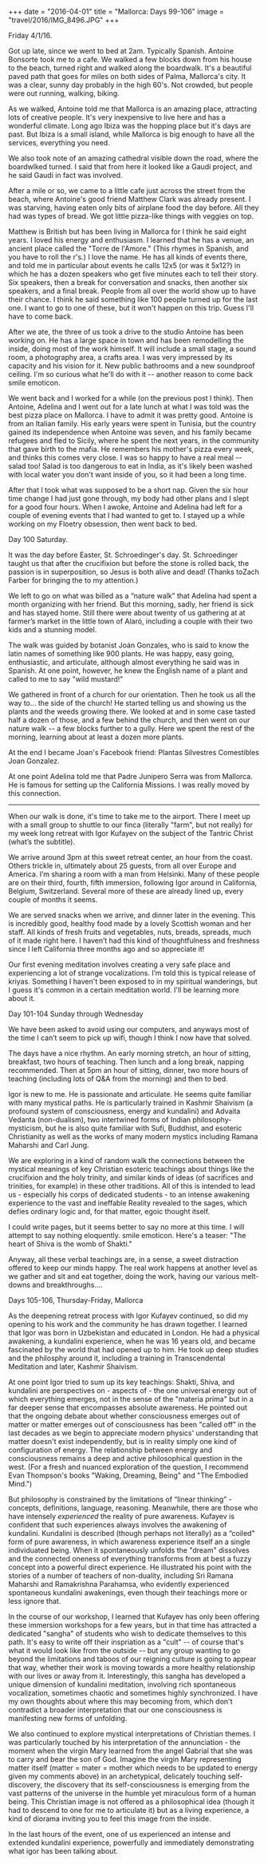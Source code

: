 +++
date = "2016-04-01"
title = "Mallorca: Days 99-106"
image = "travel/2016/IMG_8496.JPG"
+++

Friday 4/1/16.

Got up late, since we went to bed at 2am. Typically Spanish. Antoine Bonsorte took me to a cafe. We walked a few blocks down from his house to the beach, turned right and walked along the boardwalk. It's a beautiful paved path that goes for miles on both sides of Palma, Mallorca's city. It was a clear, sunny day probably in the high 60's. Not crowded, but people were out running, walking, biking.

As we walked, Antoine told me that Mallorca is an amazing place, attracting lots of creative people. It's very inexpensive to live here and has a wonderful climate. Long ago Ibiza was the hopping place but it's days are past. But Ibiza is a small island, while Mallorca is big enough to have all the services, everything you need.

We also took note of an amazing cathedral visible down the road, where the boardwlked turned. I said that from here it looked like a Gaudi project, and he said Gaudi in fact was involved.

After a mile or so, we came to a little cafe just across the street from the beach, where Antoine's good friend Matthew Clark was already present. I was starving, having eaten only bits of airplane food the day before. All they had was types of bread. We got little pizza-like things with veggies on top.

Matthew is British but has been living in Mallorca for I think he said eight years. I loved his energy and enthusiasm. I learned that he has a venue, an ancient place called the "Torre de l'Amore." (This rhymes in Spanish, and you have to roll the r's.) I love the name. He has all kinds of events there, and told me in particular about events he calls 12x5 (or was it 5x12?) in which he has a dozen speakers who get five minutes each to tell their story. Six speakers, then a break for conversation and snacks, then another six speakers, and a final break. People from all over the world show up to have their chance. I think he said something like 100 people turned up for the last one. I want to go to one of these, but it won't happen on this trip. Guess I'll have to come back.

After we ate, the three of us took a drive to the studio Antoine has been working on. He has a large space in town and has been remodelling the inside, doing most of the work himself. It will include a small stage, a sound room, a photography area, a crafts area. I was very impressed by its capacity and his vision for it. New public bathrooms and a new soundproof ceiling. I'm so curious what he'll do with it -- another reason to come back smile emoticon.

We went back and I worked for a while (on the previous post I think). Then Antoine, Adelina and I went out for a late lunch at what I was told was the best pizza place on Mallorca. I have to admit it was pretty good. Antoine is from an Italian family. His early years were spent in Tunisia, but the country gained its independence when Antoine was seven, and his family became refugees and fled to Sicily, where he spent the next years, in the community that gave birth to the mafia. He remembers his mother's pizza every week, and thinks this comes very close. I was so happy to have a real meal -- salad too! Salad is too dangerous to eat in India, as it's likely been washed with local water you don't want inside of you, so it had been a long time.

After that I took what was supposed to be a short nap. Given the six hour time change I had just gone through, my body had other plans and I slept for a good four hours. When I awoke, Antoine and Adelina had left for a couple of evening events that I had wanted to get to. I stayed up a while working on my Floetry obsession, then went back to bed.

Day 100 Saturday.

It was the day before Easter, St. Schroedinger's day. St. Schroedinger taught us that after the crucifixion but before the stone is rolled back, the passion is in superposition, so Jesus is both alive and dead! (Thanks toZach Farber for bringing the to my attention.)

We left to go on what was billed as a “nature walk” that Adelina had spent a month organizing with her friend. But this morning, sadly, her friend is sick and has stayed home. Still there were about twenty of us gathering at at farmer’s market in the little town of Alaró, including a couple with their two kids and a stunning model.

The walk was guided by botanist Joán Gonzales, who is said to know the latin names of something like 900 plants. He was happy, easy going, enthusiastic, and articulate, although almost everything he said was in Spanish. At one point, however, he knew the English name of a plant and called to me to say "wild mustard!"

We gathered in front of a church for our orientation. Then he took us all the way to... the side of the church! He started telling us and showing us the plants and the weeds growing there. We looked at and in some case tasted half a dozen of those, and a few behind the church, and then went on our nature walk -- a few blocks further to a gully. Here we spent the rest of the morning, learning about at least a dozen more plants.

At the end I became Joan's Facebook friend: Plantas Silvestres Comestibles Joan Gonzalez.

At one point Adelina told me that Padre Junipero Serra was from Mallorca. He is famous for setting up the California Missions. I was really moved by this connection.

* * *

When our walk is done, it's time to take me to the airport. There I meet up with a small group to shuttle to our finca (literally "farm", but not really) for my week long retreat with Igor Kufayev on the subject of the Tantric Christ (what’s the subtitle).

We arrive around 3pm at this sweet retreat center, an hour from the coast. Others trickle in, ultimately about 25 guests, from all over Europe and America. I’m sharing a room with a man from Helsinki. Many of these people are on their third, fourth, fifth immersion, following Igor around in California, Belgium, Switzerland. Several more of these are already lined up, every couple of months it seems.

We are served snacks when we arrive, and dinner later in the evening. This is incredibly good, healthy food made by a lovely Scottish woman and her staff. All kinds of fresh fruits and vegetables, nuts, breads, spreads, much of it made right here. I haven’t had this kind of thoughtfulness and freshness since I left California three months ago and so appreciate it!

Our first evening meditation involves creating a very safe place and experiencing a lot of strange vocalizations. I’m told this is typical release of kriyas. Something I haven't been exposed to in my spiritual wanderings, but I guess it's common in a certain meditation world. I'll be learning more about it.

Day 101-104 Sunday through Wednesday

We have been asked to avoid using our computers, and anyways most of the time I can’t seem to pick up wifi, though I think I now have that solved.

The days have a nice rhythm. An early morning stretch, an hour of sitting, breakfast, two hours of teaching. Then lunch and a long break, napping recommended. Then at 5pm an hour of sitting, dinner, two more hours of teaching (including lots of Q&A from the morning) and then to bed.

Igor is new to me. He is passionate and articulate. He seems quite familiar with many mystical paths. He is particularly trained in Kashmir Shaivism (a profound system of consciousness, energy and kundalini) and Advaita Vedanta (non-dualism), two intertwined forms of Indian philosophy-mysticism, but he is also quite familiar with Sufi, Buddhist, and esoteric Christianity as well as the works of many modern mystics including Ramana Maharshi and Carl Jung.

We are exploring in a kind of random walk the connections between the mystical meanings of key Christian esoteric teachings about things like the crucifixion and the holy trinity, and similar kinds of ideas (of sacrifices and trinities, for example) in these other traditions. All of this is intended to lead us - especially his corps of dedicated students - to an intense awakening experience to the vast and ineffable Reality revealed to the sages, which defies ordinary logic and, for that matter, egoic thought itself.

I could write pages, but it seems better to say no more at this time. I will attempt to say nothing eloquently. smile emoticon. Here's a teaser: "The heart of Shiva is the womb of Shakti."

Anyway, all these verbal teachings are, in a sense, a sweet distraction offered to keep our minds happy. The real work happens at another level as we gather and sit and eat together, doing the work, having our various melt-downs and breakthroughs....

Days 105-106, Thursday-Friday, Mallorca

As the deepening retreat process with Igor Kufayev continued, so did my opening to his work and the community he has drawn together. I learned that Igor was born in Uzbekistan and educated in London. He had a physical awakening, a kundalini experience, when he was 16 years old, and became fascinated by the world that had opened up to him. He took up deep studies and the philosphy around it, including a training in Transcendental Meditation and later, Kashmir Shaivism.

At one point Igor tried to sum up its key teachings: Shakti, Shiva, and kundalini are perspectives on - aspects of - the one universal energy out of which everything emerges, not in the sense of the "materia prima" but in a far deeper sense that encompasses absolute awareness. He pointed out that the ongoing debate about whether consciousness emerges out of matter or matter emerges out of consciousness has been "called off” in the last decades as we begin to appreciate modern physics' understanding that matter doesn't exist independently, but is in reality simply one kind of configuration of energy. The relationship between energy and consciousness remains a deep and active philosophical question in the west. (For a fresh and nuanced exploration of the question, I recommend Evan Thompson's books "Waking, Dreaming, Being" and "The Embodied Mind.")

But philosophy is constrained by the limitations of “linear thinking” - concepts, definitions, language, reasoning. Meanwhile, there are those who have intensely *experienced* the reality of pure awareness. Kufayev is confident that such experiences always involves the awakening of kundalini. Kundalini is described (though perhaps not literally) as a “coiled" form of pure awareness, in which awareness experience itself an a single individuated being. When it spontaneously unfolds the "dream" dissolves and the connected oneness of everything transforms from at best a fuzzy concept into a powerful direct experience. He illustrated his point with the stories of a number of teachers of non-duality, including Sri Ramana Maharshi and Ramakrishna Parahamsa, who evidently experienced spontaneous kundalini awakenings, even though their teachings more or less ignore that.

In the course of our workshop, I learned that Kufayev has only been offering these immersion workshops for a few years, but in that time has attracted a dedicated "sangha" of students who wish to dedicate themselves to this path. It's easy to write off their inspriation as a "cult" -- of course that's what it would look like from the outside -- but any group wanting to go beyond the limitations and taboos of our reigning culture is going to appear that way, whether their work is moving towards a more healthy relationship with our lives or away from it. Interestingly, this sangha has developed a unique dimension of kundalini meditation, involving rich spontaneous vocalization, sometimes chaotic and sometimes highly synchronized. I have my own thoughts about where this may becoming from, which don't contradict a broader interpretation that our one consciousness is manifesting new forms of unfolding.

We also continued to explore mystical interpretations of Christian themes. I was particularly touched by his interpretation of the annunciation - the moment when the virgin Mary learned from the angel Gabrial that she was to carry and bear the son of God. Imagine the virgin Mary representing matter itself (matter = mater = mother which needs to be updated to energy given my comments above) in an archetypical, delicately touching self-discovery, the discovery that its self-consciousness is emerging from the vast patterns of the universe in the humble yet miraculous form of a human being. This Christian image is not offered as a philosophical idea (though it had to descend to one for me to articulate it) but as a living experience, a kind of diorama inviting you to feel this image from the inside.

In the last hours of the event, one of us experienced an intense and extended kundalini experience, powerfully and immediately demonstrating what igor has been talking about.
